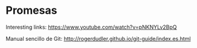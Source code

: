 # Promesas

Interesting links: https://www.youtube.com/watch?v=pNKNYLv2BpQ

Manual sencillo de Git: http://rogerdudler.github.io/git-guide/index.es.html
